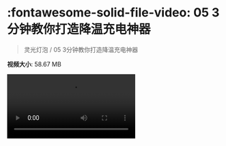 # :fontawesome-solid-file-video: 05 3分钟教你打造降温充电神器

> 灵光灯泡 / 05 3分钟教你打造降温充电神器

**视频大小**: 58.67 MB

<div class="video"><video src="https://file.hsyhx.top/archive/灵光灯泡/05 3分钟教你打造降温充电神器.mp4" controls preload>🤔 您的浏览器不支持 video 标签</video></div>